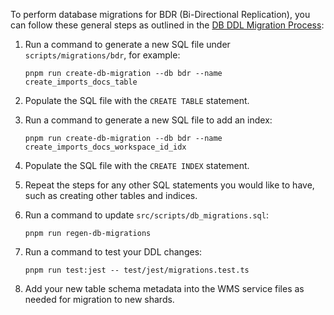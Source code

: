 To perform database migrations for BDR (Bi-Directional Replication), you can follow these general steps as outlined in the [DB DDL Migration Process](https://staging.clickup.com/t/333/8x8uvnhc9):

1. Run a command to generate a new SQL file under `scripts/migrations/bdr`, for example:
   ```
   pnpm run create-db-migration --db bdr --name create_imports_docs_table
   ```
2. Populate the SQL file with the `CREATE TABLE` statement.

3. Run a command to generate a new SQL file to add an index:
   ```
   pnpm run create-db-migration --db bdr --name create_imports_docs_workspace_id_idx
   ```
4. Populate the SQL file with the `CREATE INDEX` statement.

5. Repeat the steps for any other SQL statements you would like to have, such as creating other tables and indices.

6. Run a command to update `src/scripts/db_migrations.sql`:
   ```
   pnpm run regen-db-migrations
   ```

7. Run a command to test your DDL changes:
   ```
   pnpm run test:jest -- test/jest/migrations.test.ts
   ```

8. Add your new table schema metadata into the WMS service files as needed for migration to new shards.